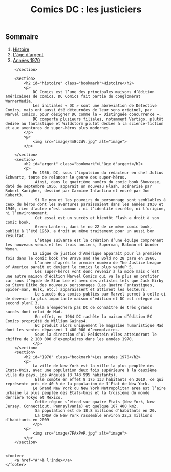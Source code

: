 <!DOCTYPE html >
<html lang="fr">
<head>
    <meta charset="UTF-8">
    <meta name="viewport" content="width=device-width, initial-scale=1.0">
    <meta http-equiv="X-UA-Compatible" content="ie=edge">
    <link rel="stylesheet" href="css/style.css">
    <link rel="icon" type="img/png" href="image/yuwBGkq.png">
    <title>Comics DC : les justiciers</title>
</head>
<body>
    <header>
        <h1>Comics DC : les justiciers</h1>
    </header>
        <section>
    <nav>
        <h2>Sommaire</h2>
        <ol>
            <li><a href="#histoire" title="histoire">Histoire</a></li>
            <li><a href="#argent" title="age argent">L'âge d'argent</a></li>
            <li><a href="#1970" title="annee 1970">Années 1970</a></li>
        </ol>
    </nav>
    
        </section>
        
        <section>
            <h2 id="histoire" class="bookmark">Histoire</h2>
            <p>
                DC Comics est l’une des principales maisons d’édition américaines de comics. DC Comics fait partie du conglomérat WarnerMedia. 
                Les initiales « DC » sont une abréviation de Detective Comics, mais ont aussi été détournées de leur sens originel, par Marvel Comics, pour désigner DC comme la « Distinguée concurrence ». 
                DC comporte plusieurs filiales, notamment Vertigo, plutôt dédiée au fantastique et Wildstorm plutôt dédiée à la science-fiction et aux aventures de super-héros plus modernes
            </p>
            <p>
                <img src="image/4mBc2dV.jpg" alt="image">
            </p>
            
        </section>
        <section>
            <h2 id="argent" class="bookmark">L'âge d'argent</h2>
            <p>
                En 1956, DC, sous l’impulsion du rédacteur en chef Julius Schwartz, tente de relancer le genre des super-héros.
                 Ainsi, dans le quatrième numéro du comic book Showcase, daté de septembre 1956, apparaît un nouveau Flash, scénarisé par Robert Kanigher, dessiné par Carmine Infantino et encré par Joe Kubert3.
                 Si le nom et les pouvoirs du personnage sont semblables à ceux du héros dont les aventures paraissaient dans les années 1930 et 1940, rien d’autre n’est commun : ni l’identité secrète, ni l’origine, ni l’environnement.
                 Cet essai est un succès et bientôt Flash a droit à son comic book.
                 Green Lantern, dans le no 22 de ce même comic book, publié à l’été 1959, a droit au même traitement pour un aussi bon résultat.
                 L’étape suivante est la création d’une équipe comprenant les nouveaux venus et les trois anciens, Superman, Batman et Wonder Woman. 
                La Ligue de justice d’Amérique apparaît pour la première fois dans le comic book The Brave and The Bold no 28 paru en 1960.
                 L’année d’après le premier numéro de The Justice League of America paraît et devient le comics le plus venduP 5.
                 Les super-héros vont donc revenir à la mode mais c’est une autre maison d’édition Marvel Comics qui va le plus en profiter car sous l’égide de Stan Lee et avec des artistes tels que Jack Kirby ou Steve Ditko des nouveaux personnages (Les Quatre Fantastiques, Spider-man, Hulk, etc.) apparaissent et attirent les lecteurs.
                 Le succès des comics publiés par Marvel permet à celle-ci de devenir la plus importante maison d’édition et DC est relégué au second planC 3.
                 Cela n’empêchera pas DC de connaître de très grands succès dont celui de Mad.
                 En effet, en 1964 DC rachète la maison d’édition EC Comics propriété de William Gaines4.
                 EC produit alors uniquement le magazine humoristique Mad dont les ventes dépassent 1 400 000 d’exemplaires.
                 Sous la direction d’Al Feldstein elles atteindront le chiffre de 2 100 000 d’exemplaires dans les années 1970.
                </p>
        </section>
        <section>
            <h2 id="1970" class="bookmark">Les années 1970</h2>
            <p>
                La ville de New York est la ville la plus peuplée des États-Unis, avec une population deux fois supérieure à la deuxième ville du pays, Los Angeles (3 743 995 habitants).
                 Elle compte en effet 8 175 133 habitants en 2010, ce qui représente près de 40 % de la population de l’État de New York. 
                Le Grand New York ou New York Metropolitan area est l’aire urbaine la plus peuplée des États-Unis et la troisième du monde derrière Tokyo et Mexico.
                 Cette région s’étend sur quatre États (New York, New Jersey, Connecticut, Pennsylvanie) et quelque 107 400 km2.
                 Sa population est de 18,8 millions d’habitants en 20.
                 La CMSA de New York rassemble environ 22,2 millions d’habitants en 2009
                </p>
            <p>
                <img src="image/7FAxPvR.jpg" alt="image">
            </p>
        </section>

    
    <footer>
        <a href="#">à l'index</a>
    </footer>
</body>
</html>
